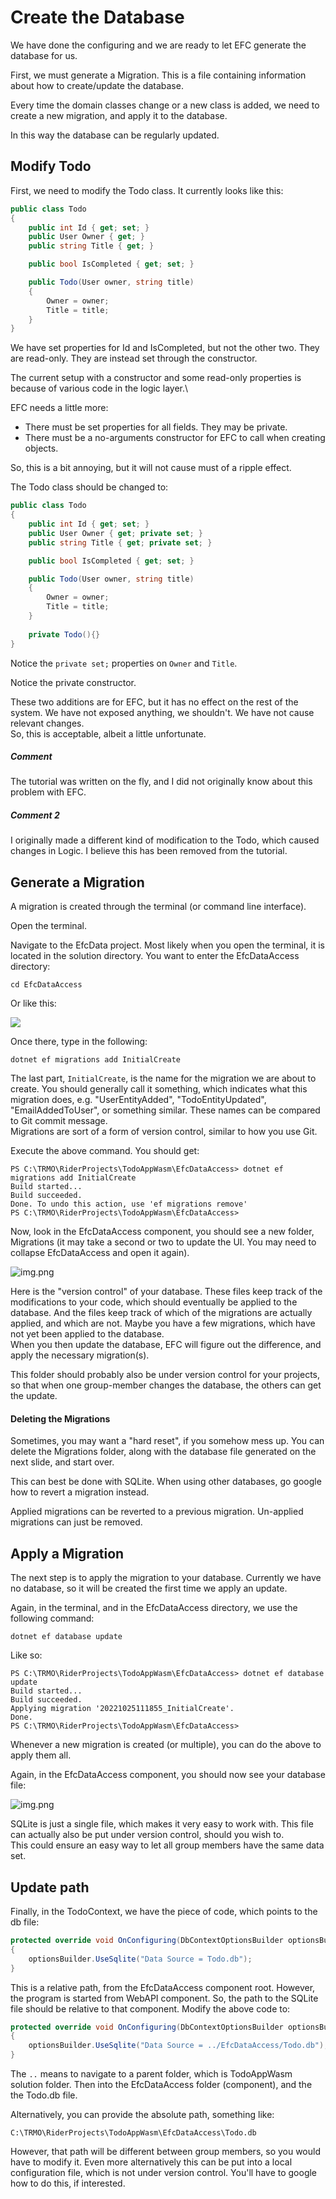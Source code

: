 # Create the Database

We have done the configuring and we are ready to let EFC generate the database for us.

First, we must generate a Migration. This is a file containing information about how to create/update the database.

Every time the domain classes change or a new class is added, we need to create a new migration, and apply it to the database.

In this way the database can be regularly updated.

## Modify Todo
First, we need to modify the Todo class. It currently looks like this:

```csharp
public class Todo
{
    public int Id { get; set; }
    public User Owner { get; }
    public string Title { get; }

    public bool IsCompleted { get; set; }

    public Todo(User owner, string title)
    {
        Owner = owner;
        Title = title;
    }
}
```

We have set properties for Id and IsCompleted, but not the other two. They are read-only. They are instead set through the constructor.

The current setup with a constructor and some read-only properties is because of various code in the logic layer.\

EFC needs a little more:
* There must be set properties for all fields. They may be private.
* There must be a no-arguments constructor for EFC to call when creating objects.


So, this is a bit annoying, but it will not cause must of a ripple effect.

The Todo class should be changed to:

```csharp
public class Todo
{
    public int Id { get; set; }
    public User Owner { get; private set; }
    public string Title { get; private set; }

    public bool IsCompleted { get; set; }

    public Todo(User owner, string title)
    {
        Owner = owner;
        Title = title;
    }
    
    private Todo(){}
}
```

Notice the `private set;` properties on `Owner` and `Title`.

Notice the private constructor.

These two additions are for EFC, but it has no effect on the rest of the system. We have not exposed anything, we shouldn't. We have not cause relevant changes.\
So, this is acceptable, albeit a little unfortunate.

##### Comment

The tutorial was written on the fly, and I did not originally know about this problem with EFC. 

##### Comment 2

I originally made a different kind of modification to the Todo, which caused changes in Logic. I believe this has been removed from the tutorial.

## Generate a Migration

A migration is created through the terminal (or command line interface).

Open the terminal.

Navigate to the EfcData project. Most likely when you open the terminal, it is located in the solution directory. You want to enter the EfcDataAccess directory:
```
cd EfcDataAccess
```

Or like this:

![](Resources/NavigateToEfc.gif)

Once there, type in the following:

```
dotnet ef migrations add InitialCreate
```

The last part, `InitialCreate`, is the name for the migration we are about to create. 
You should generally call it something, which indicates what this migration does, 
e.g. "UserEntityAdded", "TodoEntityUpdated", "EmailAddedToUser", or something similar. These names can be compared to Git commit message.\
Migrations are sort of a form of version control, similar to how you use Git.

Execute the above command. You should get:

```
PS C:\TRMO\RiderProjects\TodoAppWasm\EfcDataAccess> dotnet ef migrations add InitialCreate
Build started...
Build succeeded.
Done. To undo this action, use 'ef migrations remove'
PS C:\TRMO\RiderProjects\TodoAppWasm\EfcDataAccess>
```

Now, look in the EfcDataAccess component, you should see a new folder, Migrations (it may take a second or two to update the UI. You may need to collapse EfcDataAccess and open it again). 

![img.png](Resources/MigrationsFolder.png)

Here is the "version control" of your database. 
These files keep track of the modifications to your code, which should eventually be applied to the database. 
And the files keep track of which of the migrations are actually applied, and which are not. 
Maybe you have a few migrations, which have not yet been applied to the database.\
When you then update the database, EFC will figure out the difference, and apply the necessary migration(s).

This folder should probably also be under version control for your projects, so that when one group-member changes the database, the others can get the update.

#### Deleting the Migrations
Sometimes, you may want a "hard reset", if you somehow mess up. You can delete the Migrations folder, along with the database file generated on the next slide, and start over.

This can best be done with SQLite. When using other databases, go google how to revert a migration instead.

Applied migrations can be reverted to a previous migration. Un-applied migrations can just be removed.

## Apply a Migration
The next step is to apply the migration to your database. Currently we have no database,
so it will be created the first time we apply an update.

Again, in the terminal, and in the EfcDataAccess directory, we use the following command:

```
dotnet ef database update
```

Like so:

```
PS C:\TRMO\RiderProjects\TodoAppWasm\EfcDataAccess> dotnet ef database update
Build started...
Build succeeded.
Applying migration '20221025111855_InitialCreate'.
Done.
PS C:\TRMO\RiderProjects\TodoAppWasm\EfcDataAccess>
```

Whenever a new migration is created (or multiple), you can do the above to apply them all.

Again, in the EfcDataAccess component, you should now see your database file:

![img.png](Resources/DatabaseFileAdded.png)

SQLite is just a single file, which makes it very easy to work with. This file can actually also be put under version control, should you wish to.\
This could ensure an easy way to let all group members have the same data set.

## Update path

Finally, in the TodoContext, we have the piece of code, which points to the db file:

```csharp
protected override void OnConfiguring(DbContextOptionsBuilder optionsBuilder)
{
    optionsBuilder.UseSqlite("Data Source = Todo.db");
}
```

This is a relative path, from the EfcDataAccess component root. However, the program is started from WebAPI component. 
So, the path to the SQLite file should be relative to that component. Modify the above code to:

```csharp
protected override void OnConfiguring(DbContextOptionsBuilder optionsBuilder)
{
    optionsBuilder.UseSqlite("Data Source = ../EfcDataAccess/Todo.db");
}
```

The `..` means to navigate to a parent folder, which is TodoAppWasm solution folder. Then into the EfcDataAccess folder (component), and the the Todo.db file.

Alternatively, you can provide the absolute path, something like:

```
C:\TRMO\RiderProjects\TodoAppWasm\EfcDataAccess\Todo.db
```

However, that path will be different between group members, so you would have to modify it. 
Even more alternatively this can be put into a local configuration file, which is not under version control. 
You'll have to google how to do this, if interested.
